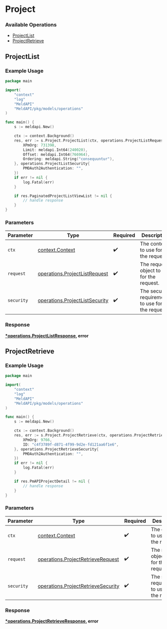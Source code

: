 # Project

### Available Operations

* [ProjectList](#projectlist)
* [ProjectRetrieve](#projectretrieve)

## ProjectList

### Example Usage

```go
package main

import(
	"context"
	"log"
	"MeldAPI"
	"MeldAPI/pkg/models/operations"
)

func main() {
    s := meldapi.New()

    ctx := context.Background()
    res, err := s.Project.ProjectList(ctx, operations.ProjectListRequest{
        XPmOrg: 731398,
        Limit: meldapi.Int64(240020),
        Offset: meldapi.Int64(766964),
        Ordering: meldapi.String("consequuntur"),
    }, operations.ProjectListSecurity{
        PMOAuth2Authentication: "",
    })
    if err != nil {
        log.Fatal(err)
    }

    if res.PaginatedProjectListViewList != nil {
        // handle response
    }
}
```

### Parameters

| Parameter                                                                        | Type                                                                             | Required                                                                         | Description                                                                      |
| -------------------------------------------------------------------------------- | -------------------------------------------------------------------------------- | -------------------------------------------------------------------------------- | -------------------------------------------------------------------------------- |
| `ctx`                                                                            | [context.Context](https://pkg.go.dev/context#Context)                            | :heavy_check_mark:                                                               | The context to use for the request.                                              |
| `request`                                                                        | [operations.ProjectListRequest](../../models/operations/projectlistrequest.md)   | :heavy_check_mark:                                                               | The request object to use for the request.                                       |
| `security`                                                                       | [operations.ProjectListSecurity](../../models/operations/projectlistsecurity.md) | :heavy_check_mark:                                                               | The security requirements to use for the request.                                |


### Response

**[*operations.ProjectListResponse](../../models/operations/projectlistresponse.md), error**


## ProjectRetrieve

### Example Usage

```go
package main

import(
	"context"
	"log"
	"MeldAPI"
	"MeldAPI/pkg/models/operations"
)

func main() {
    s := meldapi.New()

    ctx := context.Background()
    res, err := s.Project.ProjectRetrieve(ctx, operations.ProjectRetrieveRequest{
        XPmOrg: 9766,
        ID: "c4f3789f-d871-4f99-9d2e-fd121aa6f1e6",
    }, operations.ProjectRetrieveSecurity{
        PMOAuth2Authentication: "",
    })
    if err != nil {
        log.Fatal(err)
    }

    if res.PmAPIProjectDetail != nil {
        // handle response
    }
}
```

### Parameters

| Parameter                                                                                | Type                                                                                     | Required                                                                                 | Description                                                                              |
| ---------------------------------------------------------------------------------------- | ---------------------------------------------------------------------------------------- | ---------------------------------------------------------------------------------------- | ---------------------------------------------------------------------------------------- |
| `ctx`                                                                                    | [context.Context](https://pkg.go.dev/context#Context)                                    | :heavy_check_mark:                                                                       | The context to use for the request.                                                      |
| `request`                                                                                | [operations.ProjectRetrieveRequest](../../models/operations/projectretrieverequest.md)   | :heavy_check_mark:                                                                       | The request object to use for the request.                                               |
| `security`                                                                               | [operations.ProjectRetrieveSecurity](../../models/operations/projectretrievesecurity.md) | :heavy_check_mark:                                                                       | The security requirements to use for the request.                                        |


### Response

**[*operations.ProjectRetrieveResponse](../../models/operations/projectretrieveresponse.md), error**

